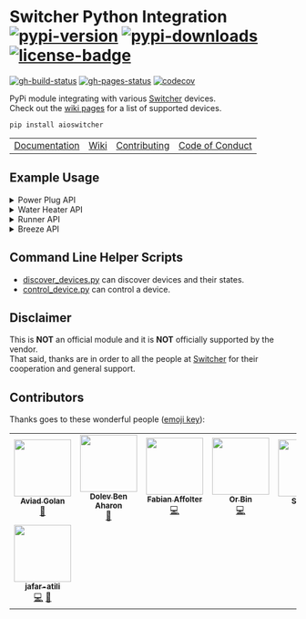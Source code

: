 <!-- markdownlint-disable MD033 -->
# Switcher Python Integration</br>[![pypi-version]][11] [![pypi-downloads]][11] [![license-badge]][4]

[![gh-build-status]][7] [![gh-pages-status]][8] [![codecov]][3]

PyPi module integrating with various [Switcher][12] devices.</br>
Check out the [wiki pages][0] for a list of supported devices.

```shell
pip install aioswitcher
```

<table>
  <td><a href="https://aioswitcher.tomfi.info/">Documentation</a></td>
  <td><a href="https://github.com/TomerFi/aioswitcher/wiki">Wiki</a></td>
  <td><a href="https://github.com/TomerFi/aioswitcher/blob/dev/.github/CONTRIBUTING.md">Contributing</a></td>
  <td><a href="https://github.com/TomerFi/.github/blob/main/.github/CODE_OF_CONDUCT.md">Code of Conduct</a></td>
</table>

## Example Usage

<details>
  <summary>Power Plug API</summary>

  ```python
  async def control_power_plug(device_ip, device_id) :
      # for connecting to a device we need its id and ip address
      async with SwitcherType1Api(device_ip, device_id) as api:
          # get the device current state
          await api.get_state()
          # turn the device on
          await api.control_device(Command.ON)
          # turn the device off
          await api.control_device(Command.OFF)
          # set the device name to 'my new name'
          await api.set_device_name("my new name")

  asyncio.get_event_loop().run_until_complete(
      control_power_plug("111.222.11.22", "ab1c2d")
  )
  ```

</details>

<details>
  <summary>Water Heater API</summary>

  ```python
  async def control_water_heater(device_ip, device_id) :
      # for connecting to a device we need its id and ip address
      async with SwitcherType1Api(device_ip, device_id) as api:
          # get the device current state (1)
          await api.get_state()
          # turn the device on for 15 minutes (2)
          await api.control_device(Command.ON, 15)
          # turn the device off (3)
          await api.control_device(Command.OFF)
          # set the device name to 'my new name' (4)
          await api.set_device_name("my new name")
          # configure the device for 02:30 auto shutdown (5)
          await api.set_auto_shutdown(timedelta(hours=2, minutes=30))
          # get the schedules from the device (6)
          await api.get_schedules()
          # delete and existing schedule with id 1 (7)
          await api.delete_schedule("1")
          # create a new recurring schedule for 13:00-14:30
          # executing on sunday and friday (8)
          await api.create_schedule("13:00", "14:30", {Days.SUNDAY, Days.FRIDAY})

  asyncio.get_event_loop().run_until_complete(
      control_water_heater("111.222.11.22", "ab1c2d")
  )
  ```

</details>

<details>
  <summary>Runner API</summary>

  ```python
  async def control_runner(device_ip, device_id) :
      # for connecting to a device we need its id and ip address
      async with SwitcherType2Api(device_ip, device_id) as api:
          # get the device current state (1)
          await api.get_shutter_state()
          # open the shutter to 30% (2)
          await api.set_position(30)
          # stop the shutter if currently rolling (3)
          await api.stop()

  asyncio.get_event_loop().run_until_complete(
      control_runner("111.222.11.22", "ab1c2d")
  )
  ```

</details>

<details>
  <summary>Breeze API</summary>

  ```python
  async def control_breeze(device_ip, device_id, remote_manager, remote_id) :
      # for connecting to a device we need its id and ip address
      async with SwitcherType2Api(device_ip, device_id) as api:
          # get the device current state (1)
          await api.get_breeze_state()
          # initialize the Breeze RemoteManager and get the remote (2)
          remote = remote_manager.get_remote(remote_id)
          # prepare a control command that turns on the Breeze
          # set to 24 degree (Celsius) cooling with vertical swing
          # and keep the current Fan Level (3)
          command: SwitcherBreezeCommand = remote.get_command(
              DeviceState.ON,
              ThermostatMode.COOL,
              24,
              resp.fan_level,
              ThermostatSwing.ON,
              response.state
          )
          # send command to the device (4)
          await api.control_breeze_device(command)

  # create the remote manager outside the context for re-using (5)
  remote_manager = SwitcherBreezeRemoteManager()
  asyncio.get_event_loop().run_until_complete(
      control_breeze("111.222.11.22", "ab1c2d", remote_manager, "DLK65863")
  )
  ```

</details>

## Command Line Helper Scripts

- [discover_devices.py](scripts/discover_devices.py) can discover devices and their
  states.
- [control_device.py](scripts/control_device.py) can control a device.

## Disclaimer

This is **NOT** an official module and it is **NOT** officially supported by the vendor.</br>
That said, thanks are in order to all the people at [Switcher][12] for their cooperation and general support.

## Contributors

Thanks goes to these wonderful people ([emoji key][1]):

<!-- ALL-CONTRIBUTORS-LIST:START - Do not remove or modify this section -->
<!-- prettier-ignore-start -->
<!-- markdownlint-disable -->
<table>
  <tr>
    <td align="center"><a href="https://github.com/aviadgolan"><img src="https://avatars.githubusercontent.com/u/17742111?v=4?s=100" width="100px;" alt=""/><br /><sub><b>Aviad Golan</b></sub></a><br /><a href="#data-AviadGolan" title="Data">🔣</a></td>
    <td align="center"><a href="https://github.com/dolby360"><img src="https://avatars.githubusercontent.com/u/22151399?v=4?s=100" width="100px;" alt=""/><br /><sub><b>Dolev Ben Aharon</b></sub></a><br /><a href="https://github.com/TomerFi/aioswitcher/commits?author=dolby360" title="Documentation">📖</a></td>
    <td align="center"><a href="http://fabian-affolter.ch/blog/"><img src="https://avatars.githubusercontent.com/u/116184?v=4?s=100" width="100px;" alt=""/><br /><sub><b>Fabian Affolter</b></sub></a><br /><a href="https://github.com/TomerFi/aioswitcher/commits?author=fabaff" title="Code">💻</a></td>
    <td align="center"><a href="https://github.com/OrBin"><img src="https://avatars.githubusercontent.com/u/6897234?v=4?s=100" width="100px;" alt=""/><br /><sub><b>Or Bin</b></sub></a><br /><a href="https://github.com/TomerFi/aioswitcher/commits?author=OrBin" title="Code">💻</a></td>
    <td align="center"><a href="http://exploit.co.il"><img src="https://avatars.githubusercontent.com/u/1768915?v=4?s=100" width="100px;" alt=""/><br /><sub><b>Shai rod</b></sub></a><br /><a href="#data-nightrang3r" title="Data">🔣</a></td>
    <td align="center"><a href="https://github.com/thecode"><img src="https://avatars.githubusercontent.com/u/1858925?v=4?s=100" width="100px;" alt=""/><br /><sub><b>Shay Levy</b></sub></a><br /><a href="https://github.com/TomerFi/aioswitcher/commits?author=thecode" title="Code">💻</a> <a href="#ideas-thecode" title="Ideas, Planning, & Feedback">🤔</a> <a href="#maintenance-thecode" title="Maintenance">🚧</a></td>
    <td align="center"><a href="https://github.com/dmatik"><img src="https://avatars.githubusercontent.com/u/5577386?v=4?s=100" width="100px;" alt=""/><br /><sub><b>dmatik</b></sub></a><br /><a href="#blog-dmatik" title="Blogposts">📝</a> <a href="#ideas-dmatik" title="Ideas, Planning, & Feedback">🤔</a> <a href="#userTesting-dmatik" title="User Testing">📓</a></td>
  </tr>
  <tr>
    <td align="center"><a href="https://github.com/jafar-atili"><img src="https://avatars.githubusercontent.com/u/19508787?v=4?s=100" width="100px;" alt=""/><br /><sub><b>jafar-atili</b></sub></a><br /><a href="https://github.com/TomerFi/aioswitcher/commits?author=jafar-atili" title="Code">💻</a> <a href="https://github.com/TomerFi/aioswitcher/commits?author=jafar-atili" title="Documentation">📖</a></td>
  </tr>
</table>

<!-- markdownlint-restore -->
<!-- prettier-ignore-end -->

<!-- ALL-CONTRIBUTORS-LIST:END -->

<!-- Real Links -->
[0]: https://github.com/TomerFi/aioswitcher/wiki
[1]: https://allcontributors.org/docs/en/emoji-key
[3]: https://codecov.io/gh/TomerFi/aioswitcher
[4]: https://github.com/TomerFi/aioswitcher
[7]: https://github.com/TomerFi/aioswitcher/actions/workflows/stage.yml
[8]: https://aioswitcher.tomfi.info/
[11]: https://pypi.org/project/aioswitcher
[12]: https://www.switcher.co.il/
<!-- Badges Links -->
[codecov]: https://codecov.io/gh/TomerFi/aioswitcher/graph/badge.svg
[gh-build-status]: https://github.com/TomerFi/aioswitcher/actions/workflows/stage.yml/badge.svg
[gh-pages-status]: https://github.com/TomerFi/aioswitcher/actions/workflows/pages.yml/badge.svg
[license-badge]: https://img.shields.io/github/license/tomerfi/aioswitcher
[pypi-downloads]: https://img.shields.io/pypi/dm/aioswitcher.svg?logo=pypi&color=1082C2
[pypi-version]: https://img.shields.io/pypi/v/aioswitcher?logo=pypi
